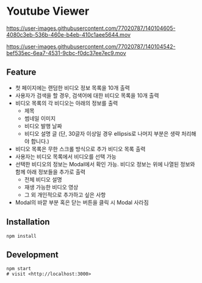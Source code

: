 # Youtube Viewer

<Random Video and Scrolling>

https://user-images.githubusercontent.com/77020787/140104605-4080c3eb-536b-460e-b4eb-410c1aee5644.mov

<Modal Window>

https://user-images.githubusercontent.com/77020787/140104542-bef535ec-6ea7-4531-9cbc-f0dc37ee7ec9.mov

## **Feature**

- 첫 페이지에는 랜덤한 비디오 정보 목록을 10개 출력
- 사용자가 검색을 할 경우, 검색어에 대한 비디오 목록을 10개 출력
- 비디오 목록의 각 비디오는 아래의 정보를 출력
    - 제목
    - 썸네일 이미지
    - 비디오 발행 날짜
    - 비디오 설명 글 (단, 30글자 이상일 경우 ellipsis로 나머지 부분은 생략 처리해야 합니다.)
- 비디오 목록은 무한 스크롤 방식으로 추가 비디오 목록 출력
- 사용자는 비디오 목록에서 비디오를 선택 가능
- 선택한 비디오의 정보는 Modal에서 확인 가능. 비디오 정보는 위에 나열된 정보와 함께 아래 정보들을 추가로 출력
    - 전체 비디오 설명
    - 재생 가능한 비디오 영상
    - 그 외 개인적으로 추가하고 싶은 사항
- Modal의 바깥 부분 혹은 닫는 버튼을 클릭 시 Modal 사라짐

## Installation

```
npm install

```

## Development

```
npm start
# visit <http://localhost:3000>

```
